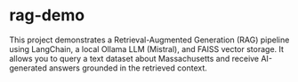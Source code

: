 # rag-demo
This project demonstrates a Retrieval-Augmented Generation (RAG) pipeline using LangChain, a local Ollama LLM (Mistral), and FAISS vector storage. It allows you to query a text dataset about Massachusetts and receive AI-generated answers grounded in the retrieved context.
